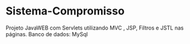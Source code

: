 # Sistema-Compromisso
Projeto JavaWEB com Servlets utilizando MVC , JSP, Filtros e JSTL nas páginas.
Banco de dados: MySql
